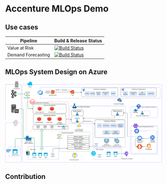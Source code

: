 # Accenture MLOps Demo


## Use cases
|Pipeline|Build & Release Status|
|-----------------|-----------------|
|Value at Risk|[![Build Status](https://dev.azure.com/accenture-ai-mle/mlops-demo/_apis/build/status/value-at-risk-cicd?branchName=master)](https://dev.azure.com/accenture-ai-mle/mlops-demo/_build/latest?definitionId=3&branchName=master)|
|Demand Forecasting|[![Build Status](https://dev.azure.com/accenture-ai-mle/mlops-demo/_apis/build/status/demand-forecasting-cicd?branchName=master)](https://dev.azure.com/accenture-ai-mle/mlops-demo/_build/latest?definitionId=4&branchName=master)|




## MLOps System Design on Azure

![Overall MLOps Architecture](documentation/architecture/mlops-overall-architecture.drawio.png)

## Contribution



